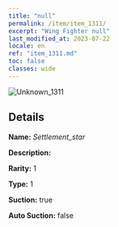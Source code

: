 ```yaml
---
title: "null"
permalink: /item/item_1311/
excerpt: "Wing Fighter null"
last_modified_at: 2023-07-22
locale: en
ref: "item_1311.md"
toc: false
classes: wide
---
```



 ![Unknown_1311](/images/item/Settlement_star_p.png)



## Details

 **Name:** *Settlement_star* 

 **Description:** 

 **Rarity:** 1 

 **Type:** 1 

 **Suction:** true 

 **Auto Suction:** false 


